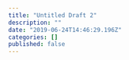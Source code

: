 ```yaml
---
title: "Untitled Draft 2"
description: ""
date: "2019-06-24T14:46:29.196Z"
categories: []
published: false
---
```




